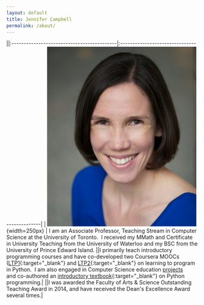 ```yaml
---
layout: default
title: Jennifer Campbell
permalink: /about/
---
```




||:-------------------------------------------|:---------------------------------------------|
| ![jen](../assets/img/jen.jpg){width=250px}       | I am an Associate Professor, Teaching Stream in Computer Science at the University of Toronto.  I received my MMath and Certificate in University Teaching from the University of Waterloo and my BSC from the University of Prince Edward Island. 
||I primarily teach introductory programming courses and have co-developed two Coursera MOOCs ([LTP1](https://www.coursera.org/course/programming1){:target="_blank"} and [LTP2](https://www.coursera.org/course/programming2){:target="_blank"} on learning to program in Python.  I am also engaged in Computer Science education [projects](/publications) and co-authored an [introductory textbook](https://pragprog.com/book/gwpy2/practical-programming){:target="_blank"} on Python programming.|
||I was awarded the Faculty of Arts &amp; Science Outstanding Teaching Award in 2014, and have received the Dean's Excellence Award several times.|
